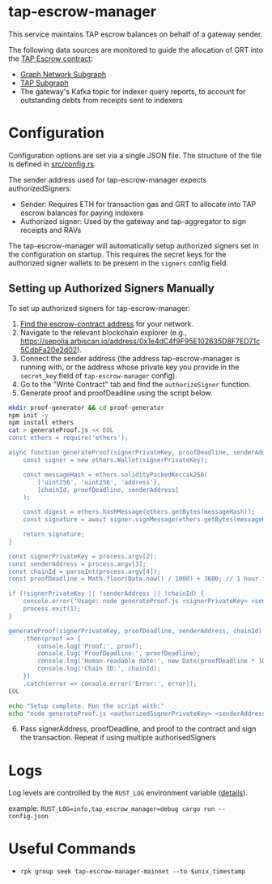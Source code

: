 # tap-escrow-manager

This service maintains TAP escrow balances on behalf of a gateway sender.

The following data sources are monitored to guide the allocation of GRT into the [TAP Escrow contract](https://github.com/semiotic-ai/timeline-aggregation-protocol-contracts):

- [Graph Network Subgraph](https://github.com/graphprotocol/graph-network-subgraph)
- [TAP Subgraph](https://github.com/semiotic-ai/timeline-aggregation-protocol-subgraph)
- The gateway's Kafka topic for indexer query reports, to account for outstanding debts from receipts sent to indexers

# Configuration

Configuration options are set via a single JSON file. The structure of the file is defined in [src/config.rs](src/config.rs).

The sender address used for tap-escrow-manager expects authorizedSigners:

- Sender: Requires ETH for transaction gas and GRT to allocate into TAP escrow balances for paying indexers
- Authorized signer: Used by the gateway and tap-aggregator to sign receipts and RAVs

The tap-escrow-manager will automatically setup authorized signers set in the configuration on startup. This requires the secret keys for the authorized signer wallets to be present in the `signers` config field.

## Setting up Authorized Signers Manually

To set up authorized signers for tap-escrow-manager:

1. [Find the escrow-contract address](https://github.com/semiotic-ai/timeline-aggregation-protocol-contracts/blob/main/addresses.json) for your network.
2. Navigate to the relevant blockchain explorer (e.g., https://sepolia.arbiscan.io/address/0x1e4dC4f9F95E102635D8F7ED71c5CdbFa20e2d02).
3. Connect the sender address (the address tap-escrow-manager is running with, or the address whose private key you provide in the `secret_key` field of `tap-escrow-manager` config).
4. Go to the "Write Contract" tab and find the `authorizeSigner` function.
5. Generate proof and proofDeadline using the script below.

```bash
mkdir proof-generator && cd proof-generator
npm init -y
npm install ethers
cat > generateProof.js << EOL
const ethers = require('ethers');

async function generateProof(signerPrivateKey, proofDeadline, senderAddress, chainId) {
    const signer = new ethers.Wallet(signerPrivateKey);

    const messageHash = ethers.solidityPackedKeccak256(
        ['uint256', 'uint256', 'address'],
        [chainId, proofDeadline, senderAddress]
    );

    const digest = ethers.hashMessage(ethers.getBytes(messageHash));
    const signature = await signer.signMessage(ethers.getBytes(messageHash));

    return signature;
}

const signerPrivateKey = process.argv[2];
const senderAddress = process.argv[3];
const chainId = parseInt(process.argv[4]);
const proofDeadline = Math.floor(Date.now() / 1000) + 3600; // 1 hour from now

if (!signerPrivateKey || !senderAddress || !chainId) {
    console.error('Usage: node generateProof.js <signerPrivateKey> <senderAddress> <chainId>');
    process.exit(1);
}

generateProof(signerPrivateKey, proofDeadline, senderAddress, chainId)
    .then(proof => {
        console.log('Proof:', proof);
        console.log('ProofDeadline:', proofDeadline);
        console.log('Human-readable date:', new Date(proofDeadline * 1000).toUTCString());
        console.log('Chain ID:', chainId);
    })
    .catch(error => console.error('Error:', error));
EOL

echo "Setup complete. Run the script with:"
echo "node generateProof.js <authorizedSignerPrivateKey> <senderAddress> <chainId>"
```

6. Pass signerAddress, proofDeadline, and proof to the contract and sign the transaction. Repeat if using multiple authorisedSigners

# Logs

Log levels are controlled by the `RUST_LOG` environment variable ([details](https://docs.rs/env_logger/latest/env_logger/#enabling-logging)).

example: `RUST_LOG=info,tap_escrow_manager=debug cargo run -- config.json`

# Useful Commands

- `rpk group seek tap-escrow-manager-mainnet --to $unix_timestamp`
